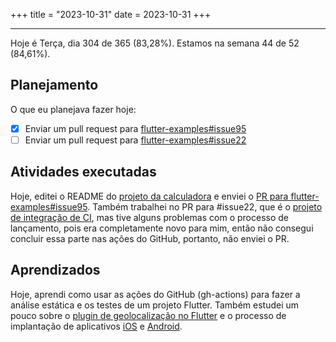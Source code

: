+++
title = "2023-10-31"
date = 2023-10-31
+++

---

Hoje é Terça, dia 304 de 365 (83,28%). Estamos na semana 44 de 52 (84,61%).

## Planejamento

O que eu planejava fazer hoje:

- [x] Enviar um pull request para [flutter-examples#issue95](https://github.com/nisrulz/flutter-examples/issues/95)
- [ ] Enviar um pull request para [flutter-examples#issue22](https://github.com/nisrulz/flutter-examples/issues/22)

## Atividades executadas

Hoje, editei o README do [projeto da calculadora](https://github.com/OmnicodeSolutions/flutter_codelab/tree/main/calculator) e enviei o [PR para flutter-examples#issue95](https://github.com/nisrulz/flutter-examples/pull/143). Também trabalhei no PR para #issue22, que é o [projeto de integração de CI](https://github.com/OmnicodeSolutions/flutter_codelab/tree/main/ci_integration), mas tive alguns problemas com o processo de lançamento, pois era completamente novo para mim, então não consegui concluir essa parte nas ações do GitHub, portanto, não enviei o PR.

## Aprendizados

Hoje, aprendi como usar as ações do GitHub (gh-actions) para fazer a análise estática e os testes de um projeto Flutter. Também estudei um pouco sobre o [plugin de geolocalização no Flutter](https://pub.dev/packages/geolocator) e o processo de implantação de aplicativos [iOS](https://docs.flutter.dev/deployment/ios) e [Android](https://docs.flutter.dev/deployment/android).
